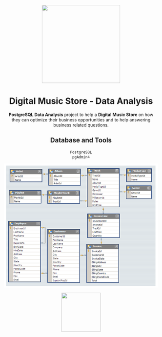 <div align="center">
 <img height="256" width="256" src="https://img.icons8.com/color/256/000000/spotify--v1.png" />
<div>

# Digital Music Store - Data Analysis
**PostgreSQL Data Analysis** project to help a **Digital Music Store** on how they can optimize their business opportunities and to help answering business related questions.

## Database and Tools
   
    PostgreSQL
    pgAdmin4


![Music_store](https://github.com/David-Paulos/Digital_Music_Store_Data_Analysis/blob/main/Music_Store_DB_ERD.png)

<img height="128" width="128" src="https://cdn.jsdelivr.net/gh/devicons/devicon/icons/postgresql/postgresql-original-wordmark.svg" />
